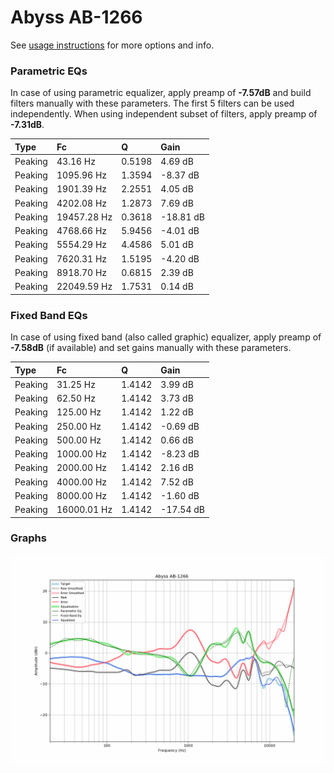 # Abyss AB-1266
See [usage instructions](https://github.com/jaakkopasanen/AutoEq#usage) for more options and info.

### Parametric EQs
In case of using parametric equalizer, apply preamp of **-7.57dB** and build filters manually
with these parameters. The first 5 filters can be used independently.
When using independent subset of filters, apply preamp of **-7.31dB**.

| Type    | Fc          |      Q | Gain      |
|:--------|:------------|:-------|:----------|
| Peaking | 43.16 Hz    | 0.5198 | 4.69 dB   |
| Peaking | 1095.96 Hz  | 1.3594 | -8.37 dB  |
| Peaking | 1901.39 Hz  | 2.2551 | 4.05 dB   |
| Peaking | 4202.08 Hz  | 1.2873 | 7.69 dB   |
| Peaking | 19457.28 Hz | 0.3618 | -18.81 dB |
| Peaking | 4768.66 Hz  | 5.9456 | -4.01 dB  |
| Peaking | 5554.29 Hz  | 4.4586 | 5.01 dB   |
| Peaking | 7620.31 Hz  | 1.5195 | -4.20 dB  |
| Peaking | 8918.70 Hz  | 0.6815 | 2.39 dB   |
| Peaking | 22049.59 Hz | 1.7531 | 0.14 dB   |

### Fixed Band EQs
In case of using fixed band (also called graphic) equalizer, apply preamp of **-7.58dB**
(if available) and set gains manually with these parameters.

| Type    | Fc          |      Q | Gain      |
|:--------|:------------|:-------|:----------|
| Peaking | 31.25 Hz    | 1.4142 | 3.99 dB   |
| Peaking | 62.50 Hz    | 1.4142 | 3.73 dB   |
| Peaking | 125.00 Hz   | 1.4142 | 1.22 dB   |
| Peaking | 250.00 Hz   | 1.4142 | -0.69 dB  |
| Peaking | 500.00 Hz   | 1.4142 | 0.66 dB   |
| Peaking | 1000.00 Hz  | 1.4142 | -8.23 dB  |
| Peaking | 2000.00 Hz  | 1.4142 | 2.16 dB   |
| Peaking | 4000.00 Hz  | 1.4142 | 7.52 dB   |
| Peaking | 8000.00 Hz  | 1.4142 | -1.60 dB  |
| Peaking | 16000.01 Hz | 1.4142 | -17.54 dB |

### Graphs
![](./Abyss%20AB-1266.png)